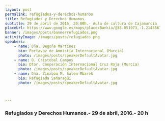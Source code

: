 ```yaml
---
layout: post
permalink: refugiados-y-derechos-humanos  
title: Refugiados y Derechos Humanos  
subtitle: 29 de abril de 2016, 20:00h.- Aula de cultura de Cajamurcia 
placeUrl: https://www.google.es/maps/place/Bankia/@38.051973,-1.2145567,17z/data=!3m1!4b1!4m5!3m4!1s0xd647f55f94ce073:0xef624d00d4396a38!8m2!3d38.051973!4d-1.212368  
banner: /images/posts/bannerrefugiados.png
activityImage: /images/posts/refugiados.png
speakers: 
    - name: Dña. Begoña Martínez
      bio: Portavoz de Amnistía Internacional (Murcia)
      photo: /images/posts/speakerDefaultAvatar.jpg
    - name: D. Cristobal Campoy
      bio: Dtor. Cooperación Internacional Cruz Roja (Murcia)
      photo: /images/posts/speakerDefaultAvatar.jpg
    - name: Dña. Zinabou M. Salem Mbarek 
      bio: Refugiada Saharagüi
      photo: /images/posts/speakerDefaultAvatar.jpg



---
```


### Refugiados y Derechos Humanos.- 29 de abril, 2016.- 20 h
